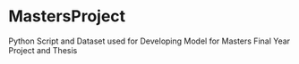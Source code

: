 # MastersProject
Python Script and Dataset used for Developing Model for Masters Final Year Project and Thesis
